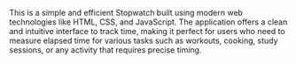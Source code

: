 This is a simple and efficient Stopwatch built using modern web technologies like HTML, CSS, and JavaScript. The application offers a clean and intuitive interface to track time, making it perfect for users who need to measure elapsed time for various tasks such as workouts, cooking, study sessions, or any activity that requires precise timing.
